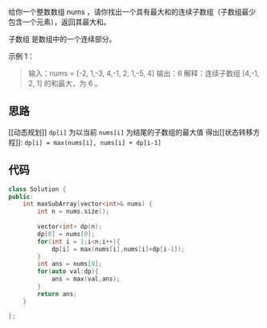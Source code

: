 给你一个整数数组 nums ，请你找出一个具有最大和的连续子数组（子数组最少包含一个元素），返回其最大和。

子数组 是数组中的一个连续部分。

示例 1：

> 输入：nums = [-2, 1,-3, 4,-1, 2, 1,-5, 4]
> 输出：6
> 解释：连续子数组 [4,-1, 2, 1] 的和最大，为 6 。

## 思路

[[动态规划]]
`dp[i]` 为以当前 `nums[i]` 为结尾的子数组的最大值
得出[[状态转移方程]]:
`dp[i] = max(nums[i], nums[i] + dp[i-1]`

## 代码

```c++
class Solution {
public:
    int maxSubArray(vector<int>& nums) {
        int n = nums.size();
        
        vector<int> dp(n);
        dp[0] = nums[0];
        for(int i = 1;i<n;i++){
            dp[i] = max(nums[i],nums[i]+dp[i-1]);
        }
        int ans = nums[0];
        for(auto val:dp){
            ans = max(val,ans);
        }
        return ans;
    }

};

```